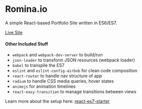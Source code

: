 # Romina.io
A simple React-based Portfolio Site written in ES6/ES7.

[Live Site](http://romina.io)

#### Other Included Stuff
- `webpack` and `webpack-dev-server` to build/run
- `json-loader` to transform JSON resources (webpack loader)
- `babel` to transpile the ES7
- `eslint` and `eslint-config-airbnb` for clean code composition
- `react-router` to handle nav structure of app
- `radium` to handle CSS media queries, hover states
- `animejs` for animation timelines
- `react-easy-transition` to manage transitions between views

Learn more about the setup here: [react-es7-starter](https://github.com/asidiali/react-es7-starter)
